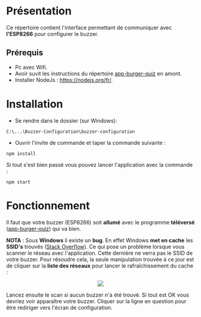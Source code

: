
# Présentation

Ce répertoire contient l'interface permettant de communiquer avec **l'ESP8266** pour configurer le buzzer.

## Prérequis

- Pc avec Wifi.
- Avoir suvit les instructions du répertoire [app-burger-quiz](https://github.com/BenjaminPoutriquet35800/app-burger-quiz) en amont. 
- Installer NodeJs : https://nodejs.org/fr/.

# Installation

- Se rendre dans le dossier (sur Windows):

```
C:\...\Buzzer-Configuration\buzzer-configuration
```

- Ouvrir l'invite de commande et taper la commande suivante :

```
npm install
```

Si tout s'est bien passé vous pouvez lancer l'application avec la commande :

```
npm start
```

# Fonctionnement

Il faut que votre buzzer (ESP8266) soit **allumé** avec le programme **téléversé** ([app-burger-quiz](https://github.com/BenjaminPoutriquet35800/app-burger-quiz)) qui va bien.

**NOTA** : Sous **Windows** il existe un **bug**. En effet Windows **met en cache** les **SSID's** trouvés ([Stack Overflow](https://stackoverflow.com/questions/30786358/how-do-i-reset-the-system-cache-of-wlan-info)). Ce qui pose un problème lorsque vous scanner le réseau avec l'application. Cette dernière ne verra pas le SSID de votre buzzer.
Pour résoudre cela, la seule manipulation trouvée à ce jour est de cliquer sur la **liste des réseaux** pour lancer le rafraîchissement du cache :

<p align="center">
<img src="https://user-images.githubusercontent.com/25900708/66716945-e0635780-edd3-11e9-8a8f-f9c4edc49135.PNG?sanitize=true"> 
</p>

Lancez ensuite le scan si aucun buzzer n'a été trouvé.
Si tout est OK vous devriez voir apparaître votre buzzer. 
Cliquer sur la ligne en question pour être rediriger vers l'écran de configuration.